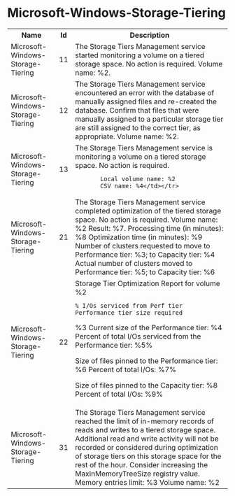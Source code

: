 # Microsoft-Windows-Storage-Tiering

<table>
<colgroup><col/><col/><col/></colgroup>
<tr><th>Name</th><th>Id</th><th>Description</th></tr>
<tr><td>Microsoft-Windows-Storage-Tiering</td><td>11</td><td>The Storage Tiers Management service started monitoring a volume on a tiered storage space. No action is required.  Volume name: %2.</td></tr>
<tr><td>Microsoft-Windows-Storage-Tiering</td><td>12</td><td>The Storage Tiers Management service encountered an error with the database of manually assigned files and re-created the database. Confirm that files that were manually assigned to a particular storage tier are still assigned to the correct tier, as appropriate. Volume name: %2.</td></tr>
<tr><td>Microsoft-Windows-Storage-Tiering</td><td>13</td><td>The Storage Tiers Management service is monitoring a volume on a tiered storage space. No action is required.

           Local volume name: %2
           CSV name: %4</td></tr>
<tr><td>Microsoft-Windows-Storage-Tiering</td><td>21</td><td>The Storage Tiers Management service completed optimization of the tiered storage space. No action is required. Volume name: %2 Result: %7.  Processing time (in minutes): %8 Optimization time (in minutes): %9  Number of clusters requested to move to Performance tier: %3; to Capacity tier: %4  Actual number of clusters moved to Performance tier: %5; to Capacity tier: %6</td></tr>
<tr><td>Microsoft-Windows-Storage-Tiering</td><td>22</td><td>Storage Tier Optimization Report for volume %2

	% I/Os serviced from Perf tier		Performance tier size required
%3
Current size of the Performance tier: %4
Percent of total I/Os serviced from the Performance tier: %5% 

Size of files pinned to the Performance tier: %6
Percent of total I/Os: %7% 

Size of files pinned to the Capacity tier: %8
Percent of total I/Os: %9%</td></tr>
<tr><td>Microsoft-Windows-Storage-Tiering</td><td>31</td><td>The Storage Tiers Management service reached the limit of in-memory records of reads and writes to a tiered storage space. Additional read and write activity will not be recorded or considered during optimization of storage tiers on this storage space for the rest of the hour.  Consider increasing the MaxInMemoryTreeSize registry value. Memory entries limit: %3 Volume name: %2</td></tr>
</table>
